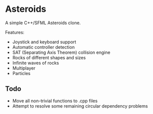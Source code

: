 # Asteroids

A simple C++/SFML Asteroids clone.

Features:

* Joystick and keyboard support
* Automatic controller detection
* SAT (Separating Axis Theorem) collision engine
* Rocks of different shapes and sizes
* Infinite waves of rocks
* Multiplayer
* Particles

## Todo

* Move all non-trivial functions to .cpp files
* Attempt to resolve some remaining circular dependency problems